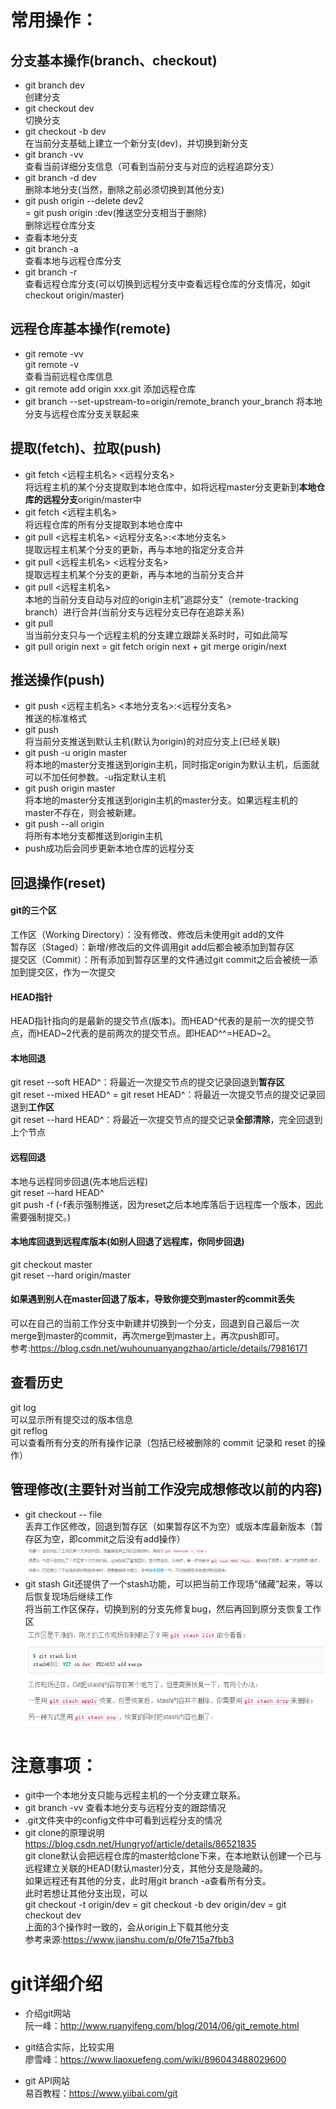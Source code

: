 
# 常用操作：

## 分支基本操作(branch、checkout)
- git branch dev  
创建分支
- git checkout dev  
切换分支
- git checkout -b dev  
在当前分支基础上建立一个新分支(dev)，并切换到新分支
- git branch -vv  
查看当前详细分支信息（可看到当前分支与对应的远程追踪分支）
- git branch -d dev  
删除本地分支(当然，删除之前必须切换到其他分支)
- git push origin --delete dev2  
= git push origin :dev(推送空分支相当于删除)  
删除远程仓库分支
- 查看本地分支
- git branch -a  
查看本地与远程仓库分支
- git branch -r  
查看远程仓库分支(可以切换到远程分支中查看远程仓库的分支情况，如git checkout origin/master)


## 远程仓库基本操作(remote)
- git remote -vv  
git remote -v  
查看当前远程仓库信息
- git remote add origin xxx.git
添加远程仓库
- git branch --set-upstream-to=origin/remote_branch  your_branch 
将本地分支与远程仓库分支关联起来


## 提取(fetch)、拉取(push)
- git fetch <远程主机名> <远程分支名>  
将远程主机的某个分支提取到本地仓库中，如将远程master分支更新到**本地仓库的远程分支**origin/master中  
- git fetch <远程主机名>  
将远程仓库的所有分支提取到本地仓库中
- git pull <远程主机名> <远程分支名>:<本地分支名>  
提取远程主机某个分支的更新，再与本地的指定分支合并
- git pull <远程主机名> <远程分支名>  
提取远程主机某个分支的更新，再与本地的当前分支合并
- git pull <远程主机名>  
本地的当前分支自动与对应的origin主机"追踪分支"（remote-tracking branch）进行合并(当前分支与远程分支已存在追踪关系)
- git pull  
当当前分支只与一个远程主机的分支建立跟踪关系时时，可如此简写
- git pull origin next = git fetch origin next + git merge origin/next


## 推送操作(push)
- git push <远程主机名> <本地分支名>:<远程分支名>  
推送的标准格式
- git push  
将当前分支推送到默认主机(默认为origin)的对应分支上(已经关联)
- git push -u origin master  
将本地的master分支推送到origin主机，同时指定origin为默认主机，后面就可以不加任何参数。-u指定默认主机
- git push origin master  
将本地的master分支推送到origin主机的master分支。如果远程主机的master不存在，则会被新建。 
- git push --all origin  
将所有本地分支都推送到origin主机
- push成功后会同步更新本地仓库的远程分支


## 回退操作(reset)
#### git的三个区
工作区（Working Directory）：没有修改、修改后未使用git add的文件  
暂存区（Staged）：新增/修改后的文件调用git add后都会被添加到暂存区  
提交区（Commit）：所有添加到暂存区里的文件通过git commit之后会被统一添加到提交区，作为一次提交
#### HEAD指针
HEAD指针指向的是最新的提交节点(版本)。而HEAD^代表的是前一次的提交节点，而HEAD\~2代表的是前两次的提交节点。即HEAD^^=HEAD\~2。
#### 本地回退
git reset --soft HEAD^：将最近一次提交节点的提交记录回退到**暂存区**  
git reset --mixed HEAD^ = git reset HEAD^：将最近一次提交节点的提交记录回退到**工作区**  
git reset --hard HEAD^：将最近一次提交节点的提交记录**全部清除**，完全回退到上个节点 
#### 远程回退
本地与远程同步回退(先本地后远程)  
git reset --hard HEAD^  
git push -f (-f表示强制推送，因为reset之后本地库落后于远程库一个版本，因此需要强制提交。) 
#### 本地库回退到远程库版本(如别人回退了远程库，你同步回退)
git checkout master  
git reset --hard origin/master
#### 如果遇到别人在master回退了版本，导致你提交到master的commit丢失
可以在自己的当前工作分支中新建并切换到一个分支，回退到自己最后一次merge到master的commit，再次merge到master上，再次push即可。  
参考:https://blog.csdn.net/wuhounuanyangzhao/article/details/79816171


## 查看历史
git log  
可以显示所有提交过的版本信息  
git reflog  
可以查看所有分支的所有操作记录（包括已经被删除的 commit 记录和 reset 的操作）


## 管理修改(主要针对当前工作没完成想修改以前的内容)
- git checkout -- file  
丢弃工作区修改，回退到暂存区（如果暂存区不为空）或版本库最新版本（暂存区为空，即commit之后没有add操作）
![3个场景](images/3%E4%B8%AA%E5%9C%BA%E6%99%AF.png "来源：https://www.liaoxuefeng.com/wiki/896043488029600/900388704535136")
- git stash
Git还提供了一个stash功能，可以把当前工作现场“储藏”起来，等以后恢复现场后继续工作  
将当前工作区保存，切换到别的分支先修复bug，然后再回到原分支恢复工作区  
![git stash](images/git-stash.png "来源：https://www.liaoxuefeng.com/wiki/896043488029600/900388704535136")
 


# 注意事项：
- git中一个本地分支只能与远程主机的一个分支建立联系。
- git branch -vv 查看本地分支与远程分支的跟踪情况
- .git文件夹中的config文件中可看到远程分支的情况
- git clone的原理说明  
https://blog.csdn.net/Hungryof/article/details/86521835  
git clone默认会把远程仓库的master给clone下来，在本地默认创建一个已与远程建立关联的HEAD(默认master)分支，其他分支是隐藏的。  
如果远程还有其他的分支，此时用git branch -a查看所有分支。  
此时若想让其他分支出现，可以  
git checkout -t origin/dev = git checkout -b dev origin/dev = git checkout dev  
上面的3个操作时一致的，会从origin上下载其他分支  
参考来源:https://www.jianshu.com/p/0fe715a7fbb3

# git详细介绍

- 介绍git网站  
阮一峰：http://www.ruanyifeng.com/blog/2014/06/git_remote.html

- git结合实际，比较实用  
廖雪峰：https://www.liaoxuefeng.com/wiki/896043488029600

- git API网站  
易百教程：https://www.yiibai.com/git

